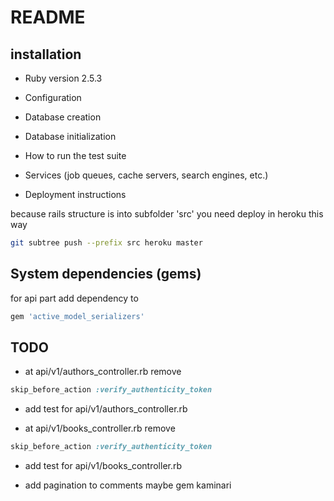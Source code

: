 # README

## installation

* Ruby version 2.5.3

* Configuration

* Database creation

* Database initialization

* How to run the test suite

* Services (job queues, cache servers, search engines, etc.)

* Deployment instructions

because rails structure is into subfolder 'src' you need deploy in heroku this way

```bash
git subtree push --prefix src heroku master
```

## System dependencies (gems)


for api part add dependency to

```ruby
gem 'active_model_serializers'
```


## TODO

* at api/v1/authors_controller.rb remove

```ruby
skip_before_action :verify_authenticity_token
```
* add test for api/v1/authors_controller.rb


* at api/v1/books_controller.rb remove

```ruby
skip_before_action :verify_authenticity_token
```
* add test for api/v1/books_controller.rb

* add pagination to comments maybe gem kaminari

